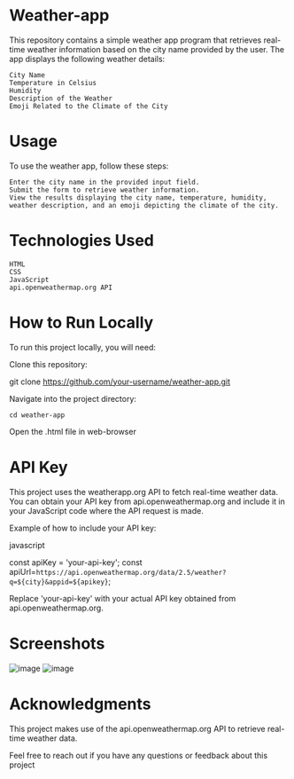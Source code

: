 # Weather-app

This repository contains a simple weather app program that retrieves real-time weather information based on the city name provided by the user. The app displays the following weather details:

    City Name
    Temperature in Celsius
    Humidity
    Description of the Weather
    Emoji Related to the Climate of the City

# Usage

To use the weather app, follow these steps:

    Enter the city name in the provided input field.
    Submit the form to retrieve weather information.
    View the results displaying the city name, temperature, humidity, weather description, and an emoji depicting the climate of the city.

# Technologies Used

    HTML
    CSS
    JavaScript
    api.openweathermap.org API

# How to Run Locally

To run this project locally, you will need:

Clone this repository:

   git clone https://github.com/your-username/weather-app.git

Navigate into the project directory:

    cd weather-app

Open the .html file in web-browser

# API Key

This project uses the weatherapp.org API to fetch real-time weather data. You can obtain your API key from api.openweathermap.org and include it in your JavaScript code where the API request is made.

Example of how to include your API key:

javascript

const apiKey = 'your-api-key';
const apiUrl=`https://api.openweathermap.org/data/2.5/weather?q=${city}&appid=${apikey}`;

Replace 'your-api-key' with your actual API key obtained from api.openweathermap.org.

# Screenshots
![image](https://github.com/user-attachments/assets/1426a07e-935a-439e-abb0-5e49fe323b33)
![image](https://github.com/user-attachments/assets/121b0b28-7ed6-4657-b25d-52706a081d04)

# Acknowledgments

This project makes use of the api.openweathermap.org API to retrieve real-time weather data.

Feel free to reach out if you have any questions or feedback about this project
